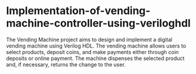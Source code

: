 # Implementation-of-vending-machine-controller-using-veriloghdl
The Vending Machine project aims to design and implement a digital vending machine using
Verilog HDL. The vending machine allows users to select products, deposit coins, and make
payments either through coin deposits or online payment. The machine dispenses the selected
product and, if necessary, returns the change to the user.
